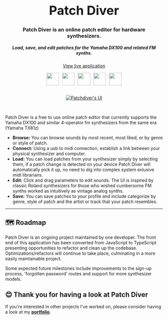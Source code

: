 <h1 align="center" style="font-size: 2.5rem;">
    Patch Diver
</h1>

<h3 align="center">Patch Diver is an online patch editor for hardware synthesizers.</h3>
<h5 align="center">Load, save, and edit patches for the Yamaha DX100 and related FM synths.</h5>
<p align="center"><a href="https://www.patchdiver.com" target="_blank">View live application</a></p>

<div style="display: flex; place-content: center; gap: 10px;">
  <img width="40px" src="https://cdn.jsdelivr.net/gh/devicons/devicon/icons/typescript/typescript-plain.svg" />
  <img width="40px" src="https://cdn.jsdelivr.net/gh/devicons/devicon/icons/react/react-original.svg" />
  <img width="40px" src="https://cdn.jsdelivr.net/gh/devicons/devicon/icons/nodejs/nodejs-original.svg" />
  <img width="40px" src="https://cdn.jsdelivr.net/gh/devicons/devicon/icons/mongodb/mongodb-plain-wordmark.svg" />
  <img width="40px" src="https://cdn.jsdelivr.net/gh/devicons/devicon/icons/figma/figma-original.svg" />       
</div>

<br>

<p align="center">
  <a href="https://patchdiver.com" target="_blank">
    <img src="https://michaelwagner.tech/patchdiver.png" alt="Patchdiver's UI" />
  </a>
</p>

<br>

Patch Diver is a free to use online patch editor that currently supports the Yamaha DX100 and similar 4-operator fm synthesizers from the same era (Yamaha TX81z)

- **Browse:** You can browse sounds by most recent, most liked, or by genre or style of patch.
- **Connect:** Using a usb to midi connection, establish a link between your physical synthesizer and computer.
- **Load:** You can load patches from your synthesizer simply by selecting them, if a patch change is detected on your device Patch Diver will automatically pick it up, no need to dig into complex system exlusive midi librarians.
- **Edit:** Click and drag parameters to edit sounds. The UI is inspired by classic Roland synthesizers for those who wished cumbersome FM synths worked as intuitively as vintage analog synths.
- **Save:** You can save patches to your profile and include categorize by genre, style of patch and the artist or track that your patch resembles.

<hr/>

## 🗺 Roadmap

Patch Diver is an ongoing project maintained by one developer. The front end of this application has been converted from JavaScript to TypeScript presenting opportunities to refactor and clean up the codebase. Optimizations/refactors will continue to take place, culminating in a more easily maintainable project.

Some expected future milestones include improvements to the sign-up process, 'forgotten password' routes and support for more synthesizer models.

## 😊 Thank you for having a look at Patch Diver

If you're interested in other projects I've worked on, please consider having a look at my <a href="https://www.michaelwagner.tech" target="_blank">**portfolio**</a>.
